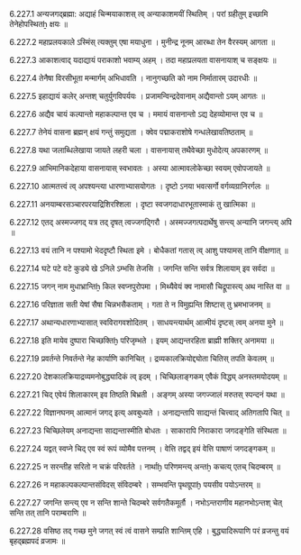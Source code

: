6.227.1
अन्यजगद्ब्रह्मा:
अद्याहं चिन्मयाकाशस् त्व् अन्याकाशमयीं स्थितिम् ।
परां ग्रहीतुम् इच्छामि तेनेहोपस्थितẖ क्षयः ॥


6.227.2
महाप्रलयकाले ऽस्मिंस् त्यक्तुम् एषा मयाधुना ।
मुनीन्द्र नूनम् आरब्धा तेन वैरस्यम् आगता ॥


6.227.3
आकाशत्वाद् यदाद्यायं पराकाशो भवाम्य् अहम् ।
तदा महाप्रलयता वासनायाश् च सङ्क्षयः ॥


6.227.4
तेनैषा विरसीभूता मन्मार्गम् अभिधावति ।
नानुगच्छति को नाम निर्मातारम् उदारधीः ॥


6.227.5
इहाद्यायं कलेर् अन्तश् चतुर्युगविपर्ययः ।
प्रजामन्विन्द्रदेवानाम् अद्यैवान्तो ऽयम् आगतः ॥


6.227.6
अद्यैव चायं कल्पान्तो महाकल्पान्त एव च ।
ममायं वासनान्तो ऽद्य देहव्योमान्त एव च ॥


6.227.7
तेनेयं वासना ब्रह्मन् क्षयं गन्तुं समुद्यता ।
क्वेव पद्माकराशोषे गन्धलेखावतिष्ठताम् ॥


6.227.8
यथा जलाब्धिलेखाया जायते लहरी चला ।
वासनायास् तथैवेच्छा मुधोदेत्य् अपकारणम् ॥


6.227.9
आभिमानिकदेहाया वासनायास् स्वभावतः ।
अस्या आत्मावलोकेच्छा स्वयम् एवोपजायते ॥


6.227.10
आत्मतत्त्वं त्व् अपश्यन्त्या धारणाभ्यासयोगतः ।
दृष्टो ऽनया भवत्सर्गो वर्गव्यग्रानिरर्गलः ॥


6.227.11
अनयाम्बरसञ्चारपरयाद्रिशिरश्शिला ।
दृष्टा स्वजगदाधारभूतास्माकं तु खात्मिका ॥


6.227.12
एतद् अस्मज्जगद् यत्र तद् दृषत् त्वज्जगद्गिरौ ।
अस्मज्जगत्पदार्थेषु सन्त्य् अन्यानि जगन्त्य् अपि ॥


6.227.13
वयं तानि न पश्यामो भेददृष्टौ स्थिता इमे ।
बोधैकतां गतास् त्व् आशु पश्यामस् तानि वीक्षणात् ॥


6.227.14
घटे पटे वटे कुड्ये खे ऽनिले ऽम्भसि तेजसि ।
जगन्ति सन्ति सर्वत्र शिलायाम् इव सर्वदा ॥


6.227.15
जगन् नाम मुधाभ्रान्तिẖ किल स्वप्नपुरोपमा ।
मिथ्यैवेयं क्व नामासौ चिद्रूपास्त्य् अथ नास्ति वा ॥


6.227.16
परिज्ञाता सती येषां सैषा चिन्नभसैकताम् ।
गता ते न विमुह्यन्ति शिष्टास् तु भ्रमभाजनम् ॥


6.227.17
अथान्यधारणाभ्यासात् स्वविरागवशोदितम् ।
साधयन्त्यार्थम् आत्मीयं दृष्टस् त्वम् अनया मुने ॥


6.227.18
इति मायेव दुष्पारा चिच्छक्तिḫ परिजृम्भते ।
इयम् आद्यन्तरहिता ब्राह्मी शक्तिर् अनामया ॥


6.227.19
प्रवर्तन्ते निवर्तन्ते नेह कार्याणि कानिचित् ।
द्रव्यकालक्रियोद्द्योता चितिस् तपति केवलम् ॥


6.227.20
देशकालक्रियाद्रव्यमनोबुद्ध्यादिकं त्व् इदम् ।
चिच्छिलाङ्गकम् एवैकं विद्ध्य् अनस्तमयोदयम् ॥


6.227.21
चिद् एवेयं शिलाकारम् इव तिष्ठति बिभ्रती ।
अङ्गम् अस्या जगज्जालं मरुतस् स्पन्दनं यथा ॥


6.227.22
विज्ञानघनम् आत्मानं जगद् इत्य् अवबुध्यते ।
अनाद्यन्तापि साद्यन्तं चित्त्वाद् अतिगतापि चित् ॥


6.227.23
चिच्छिलेयम् अनाद्यन्ता साद्यन्तास्मीति बोधतः ।
साकारापि निराकारा जगदङ्गेति संस्थिता ॥


6.227.24
यद्वत् स्वप्ने चिद् एव स्वं रूपं व्योमैव पत्तनम् ।
वेत्ति तद्वद् इयं वेत्ति पाषाणं जगदङ्गकम् ॥


6.227.25
न सरन्तीह सरितो न चक्रं परिवर्तते ।
नार्थाḫ परिणमन्त्य् अन्तẖ कचत्य् एतच् चिदम्बरम् ॥


6.227.26
न महाकल्पकल्पान्तसंविदस् संविदम्बरे ।
सम्भवन्ति पृथग्रूपाḫ पयसीव पयोऽन्तरम् ॥


6.227.27
जगन्ति सन्त्य् एव न सन्ति शान्ते चिदम्बरे सर्वगतैकमूर्तौ ।
नभोऽन्तराणीव महानभोऽन्तश् चेत् सन्ति तत् तानि पराम्बराणि ॥


6.227.28
वसिष्ठ तद् गच्छ मुने जगत् स्वं त्वं वासने सम्प्रति शान्तिम् एहि ।
बुद्ध्यादिरूपाणि परं व्रजन्तु वयं बृहद्ब्रह्मपदं व्रजामः ॥


